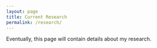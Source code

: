 ```yaml
---
layout: page
title: Current Research
permalink: /research/
---
```


Eventually, this page will contain details about my research.
